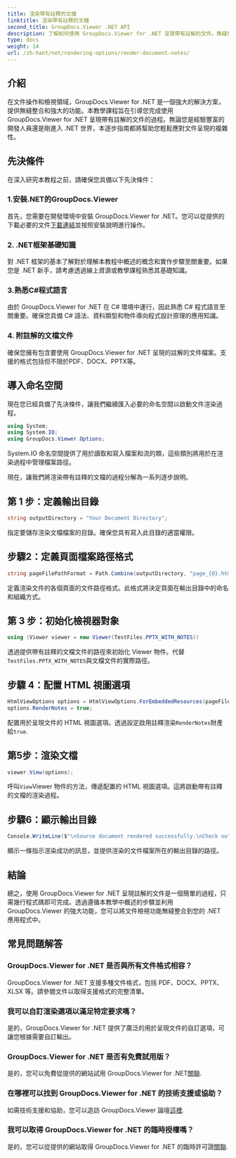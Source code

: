 ```yaml
---
title: 渲染帶有註釋的文檔
linktitle: 渲染帶有註釋的文檔
second_title: GroupDocs.Viewer .NET API
description: 了解如何使用 GroupDocs.Viewer for .NET 呈現帶有註解的文件。無縫整合到 .NET 應用程式中的分步教程。
type: docs
weight: 14
url: /zh-hant/net/rendering-options/render-document-notes/
---
```

## 介紹
在文件操作和檢視領域，GroupDocs.Viewer for .NET 是一個強大的解決方案，提供無縫整合和強大的功能。本教學課程旨在引導您完成使用 GroupDocs.Viewer for .NET 呈現帶有註解的文件的過程。無論您是經驗豐富的開發人員還是剛進入 .NET 世界，本逐步指南都將幫助您輕鬆應對文件呈現的複雜性。
## 先決條件
在深入研究本教程之前，請確保您具備以下先決條件：
### 1.安裝.NET的GroupDocs.Viewer
首先，您需要在開發環境中安裝 GroupDocs.Viewer for .NET。您可以從提供的下載必要的文件[下載連結](https://releases.groupdocs.com/viewer/net/)並按照安裝說明進行操作。
### 2. .NET框架基礎知識
對 .NET 框架的基本了解對於理解本教程中概述的概念和實作步驟至關重要。如果您是 .NET 新手，請考慮透過線上資源或教學課程熟悉其基礎知識。
### 3.熟悉C#程式語言
由於 GroupDocs.Viewer for .NET 在 C# 環境中運行，因此熟悉 C# 程式語言至關重要。確保您具備 C# 語法、資料類型和物件導向程式設計原理的應用知識。
### 4. 附註解的文檔文件
確保您擁有包含要使用 GroupDocs.Viewer for .NET 呈現的註解的文件檔案。支援的格式包括但不限於PDF、DOCX、PPTX等。

## 導入命名空間
現在您已經具備了先決條件，讓我們繼續匯入必要的命名空間以啟動文件渲染過程。

```csharp
using System;
using System.IO;
using GroupDocs.Viewer.Options;
```
System.IO 命名空間提供了用於讀取和寫入檔案和流的類，這些類別將用於在渲染過程中管理檔案路徑。

現在，讓我們將渲染帶有註釋的文檔的過程分解為一系列逐步說明。
## 第 1 步：定義輸出目錄
```csharp
string outputDirectory = "Your Document Directory";
```
指定要儲存渲染文檔檔案的目錄。確保您具有寫入此目錄的適當權限。
## 步驟2：定義頁面檔案路徑格式
```csharp
string pageFilePathFormat = Path.Combine(outputDirectory, "page_{0}.html");
```
定義渲染文件的各個頁面的文件路徑格式。此格式將決定頁面在輸出目錄中的命名和組織方式。
## 第 3 步：初始化檢視器對象
```csharp
using (Viewer viewer = new Viewer(TestFiles.PPTX_WITH_NOTES))
```
透過提供帶有註釋的文檔文件的路徑來初始化 Viewer 物件。代替`TestFiles.PPTX_WITH_NOTES`與文檔文件的實際路徑。
## 步驟 4：配置 HTML 視圖選項
```csharp
HtmlViewOptions options = HtmlViewOptions.ForEmbeddedResources(pageFilePathFormat);
options.RenderNotes = true;
```
配置用於呈現文件的 HTML 視圖選項。透過設定啟用註釋渲染`RenderNotes`財產給`true`.
## 第5步：渲染文檔
```csharp
viewer.View(options);
```
呼叫`View`Viewer 物件的方法，傳遞配置的 HTML 視圖選項。這將啟動帶有註釋的文檔的渲染過程。
## 步驟6：顯示輸出目錄
```csharp
Console.WriteLine($"\nSource document rendered successfully.\nCheck output in {outputDirectory}.");
```
顯示一條指示渲染成功的訊息，並提供渲染的文件檔案所在的輸出目錄的路徑。

## 結論
總之，使用 GroupDocs.Viewer for .NET 呈現註解的文件是一個簡單的過程，只需幾行程式碼即可完成。透過遵循本教學中概述的步驟並利用 GroupDocs.Viewer 的強大功能，您可以將文件檢視功能無縫整合到您的 .NET 應用程式中。
## 常見問題解答
### GroupDocs.Viewer for .NET 是否與所有文件格式相容？
GroupDocs.Viewer for .NET 支援多種文件格式，包括 PDF、DOCX、PPTX、XLSX 等。請參閱文件以取得支援格式的完整清單。
### 我可以自訂渲染選項以滿足特定要求嗎？
是的，GroupDocs.Viewer for .NET 提供了廣泛的用於呈現文件的自訂選項，可讓您根據需要自訂輸出。
### GroupDocs.Viewer for .NET 是否有免費試用版？
是的，您可以免費從提供的網站試用 GroupDocs.Viewer for .NET[關聯](https://releases.groupdocs.com/).
### 在哪裡可以找到 GroupDocs.Viewer for .NET 的技術支援或協助？
如需技術支援和協助，您可以造訪 GroupDocs.Viewer 論壇[這裡](https://forum.groupdocs.com/c/viewer/9).
### 我可以取得 GroupDocs.Viewer for .NET 的臨時授權嗎？
是的，您可以從提供的網站取得 GroupDocs.Viewer for .NET 的臨時許可證[關聯](https://purchase.groupdocs.com/temporary-license/).